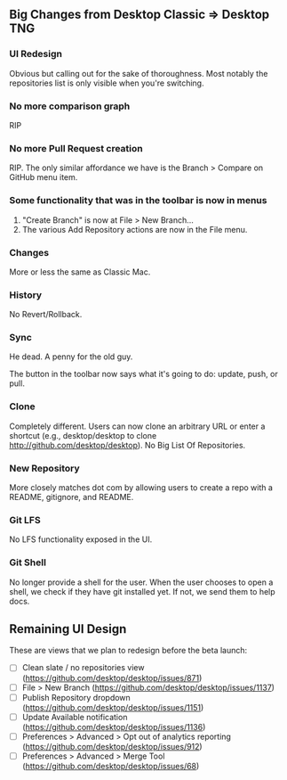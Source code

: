 ## Big Changes from Desktop Classic => Desktop TNG

### UI Redesign

Obvious but calling out for the sake of thoroughness. Most notably the repositories list is only visible when you're switching.

### No more comparison graph

RIP

### No more Pull Request creation

RIP. The only similar affordance we have is the Branch > Compare on GitHub menu item.

### Some functionality that was in the toolbar is now in menus

1. "Create Branch" is now at File > New Branch…
2. The various Add Repository actions are now in the File menu.

### Changes

More or less the same as Classic Mac.

### History

No Revert/Rollback.

### Sync

He dead. A penny for the old guy.

The button in the toolbar now says what it's going to do: update, push, or pull.

### Clone

Completely different. Users can now clone an arbitrary URL or enter a shortcut (e.g., desktop/desktop to clone http://github.com/desktop/desktop). No Big List Of Repositories.

### New Repository

More closely matches dot com by allowing users to create a repo with a README, gitignore, and README.

### Git LFS

No LFS functionality exposed in the UI.

### Git Shell

No longer provide a shell for the user. When the user chooses to open a shell, we check if they have git installed yet. If not, we send them to help docs.

## Remaining UI Design

These are views that we plan to redesign before the beta launch:

- [ ] Clean slate / no repositories view (https://github.com/desktop/desktop/issues/871)
- [ ] File > New Branch (https://github.com/desktop/desktop/issues/1137)
- [ ] Publish Repository dropdown (https://github.com/desktop/desktop/issues/1151)
- [ ] Update Available notification (https://github.com/desktop/desktop/issues/1136)
- [ ] Preferences > Advanced > Opt out of analytics reporting (https://github.com/desktop/desktop/issues/912)
- [ ] Preferences > Advanced > Merge Tool (https://github.com/desktop/desktop/issues/68)
